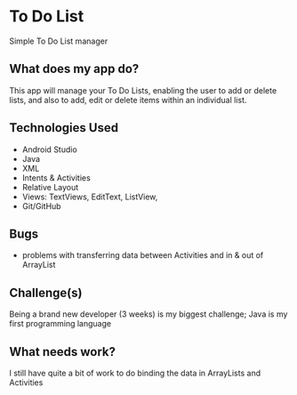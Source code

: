 # To Do List

Simple To Do List manager


## What does my app do?

This app will manage your To Do Lists, enabling the user to add or delete lists, and also to add, edit or delete items within an individual list.

## Technologies Used

- Android Studio
- Java
- XML
- Intents & Activities
- Relative Layout
- Views: TextViews, EditText, ListView, 
- Git/GitHub

## Bugs

- problems with transferring data between Activities and in & out of ArrayList

## Challenge(s)

Being a brand new developer (3 weeks) is my biggest challenge; Java is my first programming language

## What needs work?

I still have quite a bit of work to do binding the data in ArrayLists and Activities
